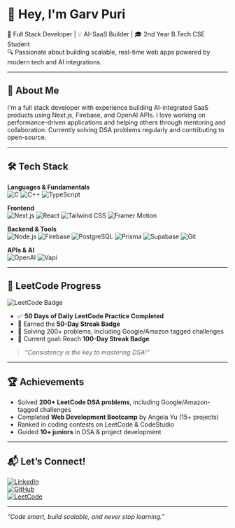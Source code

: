 # 👋 Hey, I'm Garv Puri

🚀 Full Stack Developer | 💡 AI-SaaS Builder | 🎓 2nd Year B.Tech CSE Student  
🔍 Passionate about building scalable, real-time web apps powered by modern tech and AI integrations.

---

## 🧠 About Me

I'm a full stack developer with experience building AI-integrated SaaS products using Next.js, Firebase, and OpenAI APIs. I love working on performance-driven applications and helping others through mentoring and collaboration. Currently solving DSA problems regularly and contributing to open-source.

---

## 🛠️ Tech Stack

**Languages & Fundamentals**  
![C](https://img.shields.io/badge/C-00599C?style=flat&logo=c&logoColor=white)
![C++](https://img.shields.io/badge/C++-00599C?style=flat&logo=c%2B%2B&logoColor=white)
![TypeScript](https://img.shields.io/badge/TypeScript-3178C6?style=flat&logo=typescript&logoColor=white)

**Frontend**  
![Next.js](https://img.shields.io/badge/Next.js-000?style=flat&logo=nextdotjs)
![React](https://img.shields.io/badge/React-20232A?style=flat&logo=react&logoColor=61DAFB)
![Tailwind CSS](https://img.shields.io/badge/Tailwind-06B6D4?style=flat&logo=tailwindcss&logoColor=white)
![Framer Motion](https://img.shields.io/badge/Framer%20Motion-0055FF?style=flat&logo=framer&logoColor=white)

**Backend & Tools**  
![Node.js](https://img.shields.io/badge/Node.js-339933?style=flat&logo=nodedotjs&logoColor=white)
![Firebase](https://img.shields.io/badge/Firebase-FFCA28?style=flat&logo=firebase&logoColor=black)
![PostgreSQL](https://img.shields.io/badge/PostgreSQL-4169E1?style=flat&logo=postgresql&logoColor=white)
![Prisma](https://img.shields.io/badge/Prisma-3982CE?style=flat&logo=prisma)
![Supabase](https://img.shields.io/badge/Supabase-3ECF8E?style=flat&logo=supabase&logoColor=white)
![Git](https://img.shields.io/badge/Git-F05032?style=flat&logo=git&logoColor=white)

**APIs & AI**  
![OpenAI](https://img.shields.io/badge/OpenAI-412991?style=flat&logo=openai&logoColor=white)
![Vapi](https://img.shields.io/badge/Vapi%20SDK-000?style=flat)

---

## 🧠 LeetCode Progress

![LeetCode Badge](https://raw.githubusercontent.com/tech-garv/your-repo-name/main/assets/badge.jpg)

- ✅ **50 Days of Daily LeetCode Practice Completed**
- 🏅 Earned the **50-Day Streak Badge**
- 💪 Solving 200+ problems, including Google/Amazon tagged challenges
- 🎯 Current goal: Reach **100-Day Streak Badge**

> _“Consistency is the key to mastering DSA!”_

---

## 🏆 Achievements

- Solved **200+ LeetCode DSA problems**, including Google/Amazon-tagged challenges
- Completed **Web Development Bootcamp** by Angela Yu (15+ projects)
- Ranked in coding contests on LeetCode & CodeStudio
- Guided **10+ juniors** in DSA & project development

---

## 📬 Let’s Connect!

[![LinkedIn](https://img.shields.io/badge/-LinkedIn-blue?logo=linkedin&style=flat)](https://linkedin.com/in/garvpuri)  
[![GitHub](https://img.shields.io/badge/-GitHub-181717?logo=github&style=flat)](https://github.com/tech-garv)  
[![LeetCode](https://img.shields.io/badge/-LeetCode-orange?logo=leetcode&style=flat)](https://leetcode.com/u/GARVPURI/)

---

*“Code smart, build scalable, and never stop learning.”*
